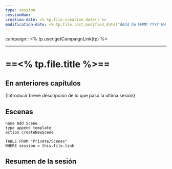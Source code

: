 ```yaml
---
type: session
sessionNum: 
creation-date: <% tp.file.creation_date() %>
modification-date: <% tp.file.last_modified_date("dddd Do MMMM YYYY HH:mm:ss") %>
---
```

campaign:: <% tp.user.getCampaignLink(tp) %>

---

# ==<% tp.file.title %>==

## En anteriores capítulos
{Introducir breve descripción de lo que pasó la última sesión}

## Escenas
```button
name Add Scene 
type append template 
action createNewScene
```

```dataview
TABLE FROM "Private/Scenes"
WHERE session = this.file.link
```
## Resumen de la sesión
